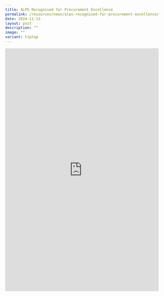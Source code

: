 ```yaml
---
title: ALPS Recognised for Procurement Excellence
permalink: /resources/news/alps-recognised-for-procurement-excellence/
date: 2024-11-13
layout: post
description: ""
image: ""
variant: tiptap
---
```

<div class="iframe-wrapper">
<iframe style="border:none;overflow:hidden" height="793" width="500" allowfullscreen="true" frameborder="0" src="https://www.facebook.com/plugins/post.php?href=https%3A%2F%2Fwww.facebook.com%2Falpshealthcaresupplychain%2Fposts%2Fpfbid0UBMvAnutiorzaTjcQMGtriVSEEYt2fvrJSqiDZaQPtkxzDibzKFNAmwYEMtxNVxYl&amp;show_text=true&amp;width=500"></iframe>
</div>
<p></p>